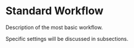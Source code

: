 # Standard Workflow

Description of the most basic workflow.

Specific settings will be discussed in subsections.